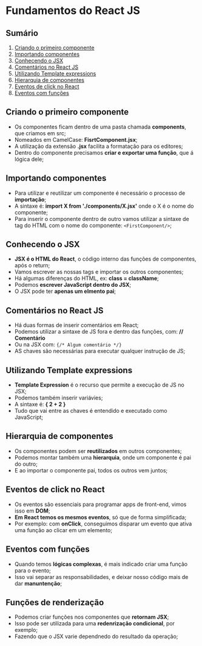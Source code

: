 # Fundamentos do React JS

## Sumário

1. [Criando o primeiro componente](#criando-o-primeiro-componente)
2. [Importando componentes](#importando-componentes)
3. [Conhecendo o JSX](#conhecendo-o-jsx)
4. [Comentários no React JS](#comentários-no-react-js)
5. [Utilizando Template expressions](#utilizando-template-expressions)
6. [Hierarquia de componentes](#hierarquia-de-componentes)
7. [Eventos de click no React](#eventos-de-click-no-react)
8. [Eventos com funções](#eventos-com-funções)

## Criando o primeiro componente

- Os componentes ficam dentro de uma pasta chamada **components**, que criamos em src;
- Nomeados em CamelCase: **FisrtComponent.jsx**;
- A utilização da extensão **.jsx** facilita a formatação para os editores;
- Dentro do componente precisamos **criar e exportar uma função**, que á lógica dele;

## Importando componentes

- Para utilizar e reutilizar um componente é necessário o processo de **importação**;
- A sintaxe é: **import X from './components/X.jsx'** onde o X é o nome do componente;
- Para inserir o componente dentro de outro vamos utilizar a sintaxe de tag do HTML com o nome do componente: `<FirstComponent/>`;

## Conhecendo o JSX

- **JSX é o HTML do React**, o código interno das funções de componentes, após o return;
- Vamos escrever as nossas tags e importar os outros componentes;
- Há algumas diferenças do HTML, ex: **class = className**;
- Podemos **escrever JavaScript dentro do JSX**;
- O JSX pode ter **apenas um elmento pai**;

## Comentários no React JS

- Há duas formas de inserir comentários em React;
- Podemos utilizar a sintaxe de JS fora e dentro das funções, com: **// Comentário**
- Ou na JSX com: `{/* Algum comentário */}`
- AS chaves são necessárias para executar qualquer instrução de JS;

## Utilizando Template expressions

- **Template Expression** é o recurso que permite a execução de JS no JSX;
- Podemos também inserir variávies;
- A sintaxe é: **{ 2 + 2 }**
- Tudo que vai entre as chaves é entendido e executado como JavaScript;

## Hierarquia de componentes

- Os componentes podem ser **reutilizados** em outros componentes;
- Podemos montar também uma **hierarquia**, onde um componente é pai do outro;
- E ao importar o componente pai, todos os outros vem juntos;

## Eventos de click no React

- Os eventos são essenciais para programar apps de front-end, vimos isso em **DOM**;
- **Em React temos os mesmos eventos**, só que de forma simplificada;
- Por exemplo: com **onClick**, conseguimos disparar um evento que ativa uma função ao clicar em um elemento;

## Eventos com funções

- Quando temos **lógicas complexas**, é mais indicado criar uma função para o evento;
- Isso vai separar as responsabilidades, e deixar nosso código mais de dar **manuntenção**;

## Funções de renderização

- Podemos criar funções nos componentes que **retornam JSX**;
- Isso pode ser utilizada para uma **redenrização condicional**, por exemplo;
- Fazendo que o JSX varie dependnedo do resultado da operação;